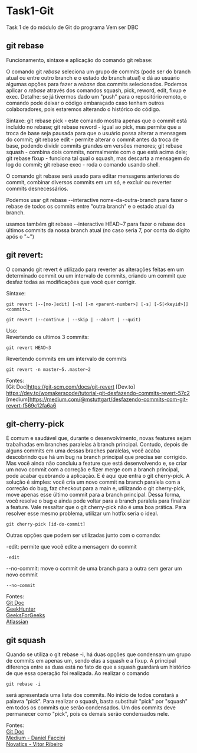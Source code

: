 # Task1-Git

Task 1 de do módulo de Git do programa Vem ser DBC

## git rebase

Funcionamento, sintaxe e aplicação do comando git rebase:

O comando git _rebase_ seleciona um grupo de commits (pode ser do branch atual ou entre outro branch e o estado do branch atual) e dá ao usuário algumas opções para fazer a _rebase_ dos commits selecionados. Podemos aplicar o _rebase_ através dos comandos squash, pick, reword, edit, fixup e exec. Detalhe: se já tivermos dado um "push" para o repositório remoto, o comando pode deixar o código embaraçado caso tenham outros colaboradores, pois estaremos alterando o histórico do código.

Sintaxe:
git rebase pick - este comando mostra apenas que o commit está incluído no rebase;
git rebase reword - igual ao pick, mas permite que a troca de base seja pausada para que o usuário possa alterar a mensagem do commit;
git rebase edit - permite alterar o commit antes da troca de base, podendo dividir commits grandes em versões menores;
git rebase squash - combina dois commits, normalmente com o que está acima dele;
git rebase fixup - funciona tal qual o squash, mas descarta a mensagem do log do commit;
git rebase exec - roda o comando usando shell.

O comando git rebase será usado para editar mensagens anteriores do commit, combinar diversos commits em um só, e excluir ou reverter commits desnecessários.

Podemos usar
git rebase --interactive nome-da-outra-branch
para fazer o rebase de todos os commits entre "outra branch" e o estado atual da branch.

usamos também
git rebase --interactive HEAD\~7
para fazer o rebase dos últimos commits da nossa branch atual (no caso seria 7, por conta do dígito após o "~")

## git revert:
O comando git revert é utilizado para reverter as alterações feitas em um determinado commit ou um intervalo de commits, criando um commit que desfaz todas as modificações que você quer corrigir. <br>

Sintaxe: <br>

```
git revert [--[no-]edit] [-n] [-m <parent-number>] [-s] [-S[<keyid>]] <commit>…​
```
```
git revert (--continue | --skip | --abort | --quit)
```

Uso: <br>
Revertendo os ultimos 3 commits:

```
git revert HEAD~3
```
Revertendo commits em um intervalo de commits
```
git revert -n master~5..master~2
```

Fontes: <br>
[Git Doc]https://git-scm.com/docs/git-revert
[Dev.to] https://dev.to/womakerscode/tutorial-git-desfazendo-commits-revert-57c2
[medium]https://medium.com/@mstuttgart/desfazendo-commits-com-git-revert-f569c12fa6a6

## git-cherry-pick

É comum e saudável que, durante o desenvolvimento, novas features sejam trabalhadas em branches paralelas à branch principal. Contudo, depois de alguns commits em uma dessas braches paralelas, você acaba descobrindo que há um bug na branch principal que precisa ser corrigido. Mas você ainda não concluiu a feature que está desenvolvendo e, se criar um novo commit com a correção e fizer merge com a branch principal, pode acabar quebrando a aplicação. E é aqui que entra o git cherry-pick. A solução é simples: você cria um novo commit na branch paralela com a correção do bug, faz checkout para a main e, utilizando o git cherry-pick, move apenas esse último commit para a branch principal. Dessa forma, você resolve o bug e ainda pode voltar para a branch paralela para finalizar a feature. Vale ressaltar que o git cherry-pick não é uma boa prática. Para resolver esse mesmo problema, utilizar um hotfix seria o ideal.

```
git cherry-pick [id-do-commit]
```

Outras opções que podem ser utilizadas junto com o comando:

-edit: permite que você edite a mensagem do commit

```
-edit
```

--no-commit: move o commit de uma branch para a outra sem gerar um novo commit

```
--no-commit
```

Fontes:<br>
[Git Doc](https://git-scm.com/docs/git-cherry-pick)<br>
[GeekHunter](https://blog.geekhunter.com.br/git-cherry-pick-o-que-e-quando-usar)<br>
[GeeksForGeeks](https://www.geeksforgeeks.org/git-cherry-pick/)<br>
[Atlassian](https://www.atlassian.com/br/git/tutorials/cherry-pick)

## git squash

Quando se utiliza o git rebase -i, há duas opções que condensam um grupo de commits em apenas um, sendo elas a squash e a fixup. A principal diferença entre as duas está no fato de que a squash guardará um histórico de que essa operação foi realizada. Ao realizar o comando

```
git rebase -i
```

será apresentada uma lista dos commits. No início de todos constará a palavra "pick". Para realizar o squash, basta substituir "pick" por "squash" em todos os commits que serão condensados. Um dos commits deve permanecer como "pick", pois os demais serão condensados nele.

Fontes:<br>
[Git Doc](https://git-scm.com/docs/git-rebase)<br>
[Medium - Daniel Faccini](https://medium.com/cwi-software/utilizando-rebase-e-squash-para-melhorar-o-hist%C3%B3rico-do-git-fdb2d952c09c)<br>
[Novatics - Vitor Ribeiro](https://blog.novatics.com.br/como-fazer-um-git-squash-para-melhorar-seu-hist%C3%B3rico-de-commits-2a93835bfe8f)
